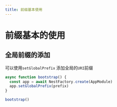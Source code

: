 ```yaml
---
title: 前缀基本使用
---
```


# 前缀基本的使用

## 全局前缀的添加

可以使用`setGlobalPrefix` 添加全局的`URI`前缀

```ts
async function bootstrap() {
  const app = await NestFactory.create(AppModule)
  app.setGlobalPrefix(prefix)
}

bootstrap()
```
